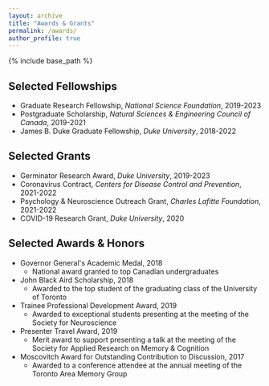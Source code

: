 ```yaml
---
layout: archive
title: "Awards & Grants"
permalink: /awards/
author_profile: true
---
```


{% include base_path %}

Selected Fellowships
-------
* Graduate Research Fellowship, *National Science Foundation*, 2019-2023
* Postgraduate Scholarship, *Natural Sciences & Engineering Council of Canada*, 2019-2021
* James B. Duke Graduate Fellowship, *Duke University*, 2018-2022
 

Selected Grants
-------
* Germinator Research Award, *Duke University*, 2019-2023
* Coronavirus Contract, *Centers for Disease Control and Prevention*, 2021-2022
* Psychology & Neuroscience Outreach Grant, *Charles Lafitte Foundation*, 2021-2022
* COVID-19 Research Grant, *Duke University*, 2020 


Selected Awards & Honors
-------
* Governor General's Academic Medal, 2018
  * National award granted to top Canadian undergraduates
* John Black Aird Scholarship, 2018
  * Awarded to the top student of the graduating class of the University of Toronto
* Trainee Professional Development Award, 2019
  * Awarded to exceptional students presenting at the meeting of the Society for Neuroscience
* Presenter Travel Award, 2019
  * Merit award to support presenting a talk at the meeting of the Society for Applied Research on Memory & Cognition
* Moscovitch Award for Outstanding Contribution to Discussion, 2017
  * Awarded to a conference attendee at the annual meeting of the Toronto Area Memory Group
